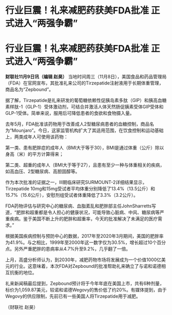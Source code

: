 # 行业巨震！礼来减肥药获美FDA批准 正式进入“两强争霸”

# 行业巨震！礼来减肥药获美FDA批准 正式进入“两强争霸”

**财联社11月9日讯（编辑 赵昊）**
当地时间周三（11月8日），美国食品和药品管理局（FDA）在官网宣布，其批准礼来公司的Tirzepatide注射液用于长期体重管理，商品名为“Zepbound”。

据了解，Tirzepatide是礼来研发的葡萄糖依赖性促胰岛素多肽（GIP）和胰高血糖素样肽-1（GLP-1）受体激动剂，可结合并激活人体天然肠促胰素受体GIP受体和GLP-1受体。简单来说，服用后可降低患者的食欲和食物摄入量。

去年5月，FDA批准该药物用于改善成人2型糖尿病患者的血糖控制，商品名为“Mounjaro”。今日，这家监管机构扩大了其适用范围，在饮食控制和运动基础上，两类成年人可使用该药物：

第一类、患有肥胖症的成年人（BMI大于等于30），BMI是通过体重（公斤）除以身高（米）的平方计算得来；

第二类、超重的成年人（BMI大于等于27），且患有至少一种与体重相关的疾病，如高血压、2型糖尿病、高胆固醇等。

作为本次批准的证据之一，III期临床研究SURMOUNT-2详细结果显示，Tirzepatide
10mg和15mg受试者平均体重分别降低了13.4%（13.5公斤）和15.7%（15.6公斤），安慰剂组受试者体重降低了3.3%（3.2公斤）。

FDA药物评估与研究中心的糖尿病、血脂紊乱和肥胖部主任JohnSharretts写道，“肥胖和超重都是令人担心的健康状况，可能导致心脏病、中风、糖尿病等严重疾病。鉴于美国不断上升的肥胖和超重率，今天的批准解决了未满足的医疗需求。”

根据美国疾病控制与预防中心的数据，2017年至2020年3月期间，美国的肥胖率为41.9%。与之相比，1999年至2000年这一数字仅为30.5%，增长超过10个百分点。另外严重肥胖的患病率从4.7%升至9.2%，几乎翻了一倍。

上月，高盛分析师认为，到2030年，减肥药物市场将发展成为一个价值1000亿美元的行业。这意味着，本次FDA对Zepbound的批准帮助礼来确立了与诺和诺德相互抗衡的地位。

礼来新闻稿最后提到，Zepbound预计将于今年年底在美国上市，共有6种剂量，标价为1,059.87美元，较诺和诺德Wegovy的售价低了约20%。有媒体提到，由于Wegovy的供应限制，先前已有一些美国人将Tirzepatide用于减肥。

（财联社 赵昊）

